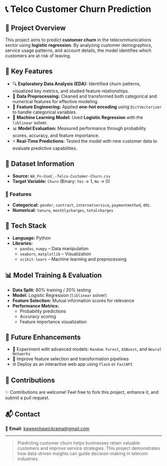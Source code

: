 # 📞 Telco Customer Churn Prediction

## 📌 Project Overview
This project aims to predict **customer churn** in the telecommunications sector using **logistic regression**. By analyzing customer demographics, service usage patterns, and account details, the model identifies which customers are at risk of leaving.

## 🚀 Key Features
- 🔍 **Exploratory Data Analysis (EDA):** Identified churn patterns, visualized key metrics, and studied feature relationships.
- 🧹 **Data Preprocessing:** Cleaned and transformed both categorical and numerical features for effective modeling.
- 🧠 **Feature Engineering:** Applied **one-hot encoding** using `DictVectorizer` to handle categorical variables.
- 🤖 **Machine Learning Model:** Used **Logistic Regression** with the `liblinear` solver.
- 📊 **Model Evaluation:** Measured performance through probability scores, accuracy, and feature importance.
- ⚡ **Real-Time Predictions:** Tested the model with new customer data to evaluate predictive capabilities.

## 📂 Dataset Information
- **Source:** `WA_Fn-UseC_-Telco-Customer-Churn.csv`
- **Target Variable:** `Churn` (Binary: `Yes` → 1, `No` → 0)

### 🔢 Features
- **Categorical:** `gender`, `contract`, `internetservice`, `paymentmethod`, etc.
- **Numerical:** `tenure`, `monthlycharges`, `totalcharges`

## 🔧 Tech Stack
- **Language:** Python
- **Libraries:** 
  - `pandas`, `numpy` – Data manipulation
  - `seaborn`, `matplotlib` – Visualization
  - `scikit-learn` – Machine learning and preprocessing

## 📊 Model Training & Evaluation
- **Data Split:** 80% training / 20% testing
- **Model:** Logistic Regression (`liblinear` solver)
- **Feature Selection:** Mutual information scores for relevance
- **Performance Metrics:**
  - Probability predictions
  - Accuracy scoring
  - Feature importance visualization

## 🔮 Future Enhancements
- 🧪 Experiment with advanced models: `Random Forest`, `XGBoost`, and `Neural Networks`
- 🧠 Improve feature selection and transformation pipelines
- 🌐 Deploy as an interactive web app using `Flask` or `FastAPI`

## 🤝 Contributions
✨ Contributions are welcome! Feel free to fork this project, enhance it, and submit a pull request.

## 📬 Contact
📧 **Email:** kaweeshawickrama@gmail.com

---

> Predicting customer churn helps businesses retain valuable customers and improve service strategies. This project demonstrates how data-driven insights can guide decision-making in telecom industries.
